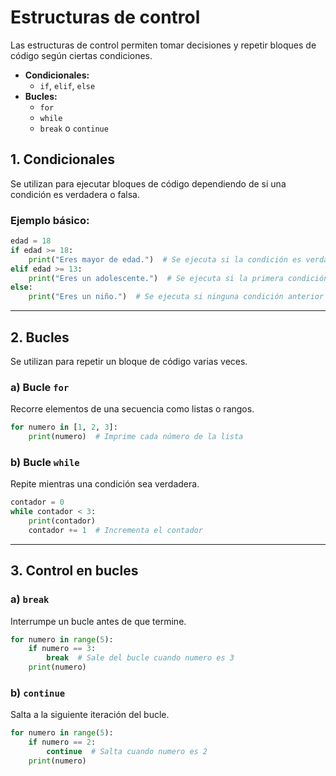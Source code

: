 # Estructuras de control
Las estructuras de control permiten tomar decisiones y repetir bloques de código según ciertas condiciones.
- **Condicionales:**
    - `if`, `elif`, `else`
- **Bucles:**
    - `for`
    - `while`
    - `break` o `continue`

## **1. Condicionales**
Se utilizan para ejecutar bloques de código dependiendo de si una condición es verdadera o falsa.

### Ejemplo básico:
```python
edad = 18
if edad >= 18:
    print("Eres mayor de edad.")  # Se ejecuta si la condición es verdadera
elif edad >= 13:
    print("Eres un adolescente.")  # Se ejecuta si la primera condición es falsa y esta es verdadera
else:
    print("Eres un niño.")  # Se ejecuta si ninguna condición anterior es verdadera
```

---

## **2. Bucles**
Se utilizan para repetir un bloque de código varias veces.

### a) **Bucle `for`**
Recorre elementos de una secuencia como listas o rangos.
```python
for numero in [1, 2, 3]:
    print(numero)  # Imprime cada número de la lista
```

### b) **Bucle `while`**
Repite mientras una condición sea verdadera.
```python
contador = 0
while contador < 3:
    print(contador)
    contador += 1  # Incrementa el contador
```

---

## **3. Control en bucles**
### a) **`break`**
Interrumpe un bucle antes de que termine.
```python
for numero in range(5):
    if numero == 3:
        break  # Sale del bucle cuando numero es 3
    print(numero)
```

### b) **`continue`**
Salta a la siguiente iteración del bucle.
```python
for numero in range(5):
    if numero == 2:
        continue  # Salta cuando numero es 2
    print(numero)
```
